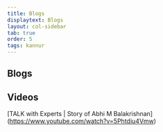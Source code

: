 ```yaml
---
title: Blogs
displaytext: Blogs
layout: col-sidebar
tab: true
order: 5
tags: kannur
---
```


## Blogs

## Videos

[TALK with Experts | Story of Abhi M Balakrishnan] (https://www.youtube.com/watch?v=5Phtdiu4Vmw)
